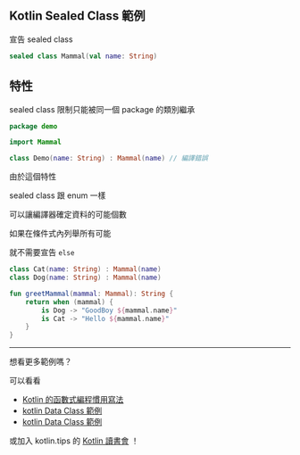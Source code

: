 ## Kotlin Sealed Class 範例

宣告 sealed class

```kotlin
sealed class Mammal(val name: String) 
```

## 特性
sealed class 限制只能被同一個 package 的類別繼承

```kotlin
package demo

import Mammal

class Demo(name: String) : Mammal(name) // 編譯錯誤
```

由於這個特性

sealed class 跟 enum 一樣

可以讓編譯器確定資料的可能個數

如果在條件式內列舉所有可能

就不需要宣告 `else`

```kotlin
class Cat(name: String) : Mammal(name)
class Dog(name: String) : Mammal(name)

fun greetMammal(mammal: Mammal): String {
    return when (mammal) {                                          
        is Dog -> "GoodBoy ${mammal.name}"
        is Cat -> "Hello ${mammal.name}"
    }
}

```

-----

想看更多範例嗎？

可以看看

- [Kotlin 的函數式編程慣用寫法](kotlin-functional-programming-example.md)
- [kotlin Data Class 範例](kotlin-data-class-example.md)
- [kotlin Data Class 範例](kotlin-enum-class-example.md)

或加入 kotlin.tips 的 [Kotlin 讀書會](https://tw.kotlin.tips/study-jams) ！

